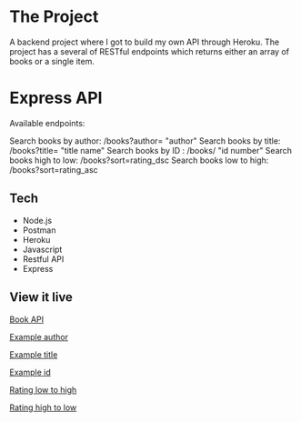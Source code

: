 # The Project

A backend project where I got to build my own API through Heroku. 
The project has a several of RESTful endpoints which returns either an array of books or a single item. 

# Express API

Available endpoints:

Search books by author: /books?author= "author"
Search books by title: /books?title= "title name"
Search books by ID : /books/ "id number"
Search books high to low: /books?sort=rating_dsc
Search books low to high: /books?sort=rating_asc 

## Tech

* Node.js
* Postman
* Heroku
* Javascript
* Restful API
* Express

## View it live

[Book API](https://andrea-books-api.herokuapp.com/)

[Example author](https://andrea-books-api.herokuapp.com/books?author=douglas)

[Example title](https://andrea-books-api.herokuapp.com/books?title=Shakespeare)

[Example id](https://andrea-books-api.herokuapp.com/books/524)

[Rating low to high](https://andrea-books-api.herokuapp.com/books?sort=rating_asc)

[Rating high to low](https://andrea-books-api.herokuapp.com/books?sort=rating_dsc)


